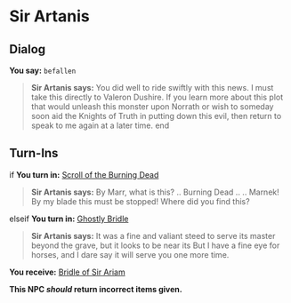 # Sir Artanis
## Dialog

**You say:** `befallen`



>**Sir Artanis says:** You did well to ride swiftly with this news. I must take this directly to Valeron Dushire. If you learn more about this plot that would unleash this monster upon Norrath or wish to someday soon aid the Knights of Truth in putting down this evil, then return to speak to me again at a later time.
end

## Turn-Ins




if **You turn in:** [Scroll of the Burning Dead](/item/18474)


>**Sir Artanis says:** By Marr, what is this? .. Burning Dead .. .. Marnek! By my blade this must be stopped! Where did you find this?

elseif **You turn in:** [Ghostly Bridle](/item/31492)


>**Sir Artanis says:** It was a fine and valiant steed to serve its master beyond the grave, but it looks to be near its But I have a fine eye for horses, and I dare say it will serve you one more time.


 **You receive:**  [Bridle of Sir Ariam](/item/31496) 

**This NPC *should* return incorrect items given.**
